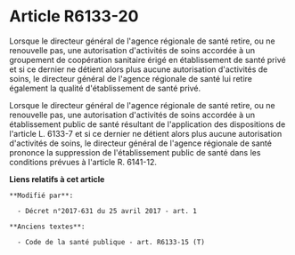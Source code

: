 # Article R6133-20

Lorsque le directeur général de l'agence régionale de santé retire, ou ne renouvelle pas, une autorisation d'activités de
soins accordée à un groupement de coopération sanitaire érigé en établissement de santé privé et si ce dernier ne détient
alors plus aucune autorisation d'activités de soins, le directeur général de l'agence régionale de santé lui retire également
la qualité d'établissement de santé privé. 

Lorsque le directeur général de l'agence régionale de santé retire, ou ne renouvelle pas, une autorisation d'activités de
soins accordée à un établissement public de santé résultant de l'application des dispositions de l'article L. 6133-7 et si ce
dernier ne détient alors plus aucune autorisation d'activités de soins, le directeur général de l'agence régionale de santé
prononce la suppression de l'établissement public de santé dans les conditions prévues à l'article R. 6141-12.

**Liens relatifs à cet article**

	**Modifié par**:

	  - Décret n°2017-631 du 25 avril 2017 - art. 1

	**Anciens textes**:

	  - Code de la santé publique - art. R6133-15 (T)
